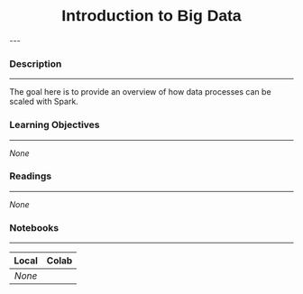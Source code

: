 <h1  style="font-family:  Verdana,  Geneva,  sans-serif;  text-align:center">Introduction  to  Big  Data  </h1> 
--- 
 
###  Description 
--- 
 
The  goal  here  is  to  provide  an  overview  of  how  data  processes  can  be  scaled  with  Spark. 
 
###  Learning  Objectives 
---   
 
*None* 
 
###  Readings 
--- 
 
*None* 
 
###  Notebooks 
--- 
 
|    Local    |    Colab  | 
|    :---:    |    :-----    | 
|*None*||
